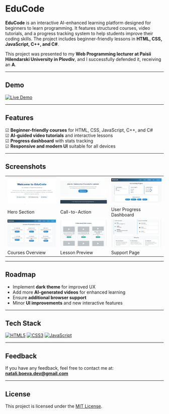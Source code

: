 # EduCode

**EduCode** is an interactive AI-enhanced learning platform designed for beginners to learn programming. It features structured courses, video tutorials, and a progress tracking system to help students improve their coding skills. The project includes beginner-friendly lessons in **HTML, CSS, JavaScript, C++, and C#**.

This project was presented to my **Web Programming lecturer at Paisii Hilendarski University in Plovdiv**, and I successfully defended it, receiving an **A**.

---

## Demo
[![Live Demo](https://img.shields.io/badge/Live-Demo-blue?style=for-the-badge&logo=appveyor)](https://educode-bx5z.onrender.com)

---

## Features

 ☑ **Beginner-friendly courses** for HTML, CSS, JavaScript, C++, and C#  
 ☑ **AI-guided video tutorials** and interactive lessons  
 ☑ **Progress dashboard** with stats tracking  
 ☑ **Responsive and modern UI** suitable for all devices  

---
## Screenshots

<table>
  <tr>
    <td><img src="Screenshots/Home_page.png" alt="Home Page" width="300"></td>
    <td><img src="Screenshots/Home_page_3.png" alt="Home Page 3" width="300"></td>
    <td><img src="Screenshots/Progress.png" alt="Progress Dashboard" width="300"></td>
  </tr>
  <tr>
    <td>Hero Section</td>
    <td>Call-to-Action</td>
    <td>User Progress Dashboard</td>
  </tr>
  <tr>
    <td><img src="Screenshots/Courses.png" alt="Courses" width="300"></td>
    <td><img src="Screenshots/Courses_HTML.png" alt="HTML Course" width="300"></td>
    <td><img src="Screenshots/Contact.png" alt="Contact Page" width="300"></td>
  </tr>
  <tr>
    <td>Courses Overview</td>
    <td>Lesson Preview</td>
    <td>Support Page</td>
  </tr>
</table>

---
## Roadmap

- Implement **dark theme** for improved UX  
- Add more **AI-generated videos** for enhanced learning  
- Ensure **additional browser support**  
- Minor **UI improvements** and new interactive features  

---

## Tech Stack


[![HTML5](https://img.shields.io/badge/HTML5-E34F26?style=for-the-badge&logo=html5&logoColor=white)]()
[![CSS3](https://img.shields.io/badge/CSS3-1572B6?style=for-the-badge&logo=css3&logoColor=white)]()
[![JavaScript](https://img.shields.io/badge/JavaScript-F7DF1E?style=for-the-badge&logo=javascript&logoColor=black)]()

---

## Feedback

If you have any feedback, feel free to contact me at:  
**natali.boeva.dev@gmail.com**

---

## License

This project is licensed under the [MIT License](https://choosealicense.com/licenses/mit/).
